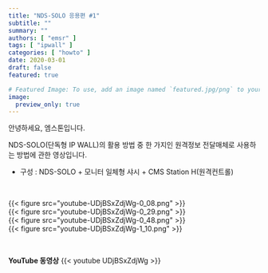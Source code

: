 ```yaml
---
title: "NDS-SOLO 응용편 #1"
subtitle: ""
summary: ""
authors: [ "emsr" ]
tags: [ "ipwall" ]
categories: [ "howto" ]
date: 2020-03-01
draft: false
featured: true

# Featured Image: To use, add an image named `featured.jpg/png` to your page's folder.
image:
  preview_only: true
---
```


안녕하세요, 엠스톤입니다.

NDS-SOLO(단독형 IP WALL)의 활용 방법 중 한 가지인 원격정보 전달매체로 사용하는 방법에 관한 영상입니다.

- 구성 : NDS-SOLO + 모니터 일체형 샤시 + CMS Station H(원격컨트롤)

&nbsp;

<div class="container"><div class="row no-gutters">
<div class="col-sm-6">{{< figure src="youtube-UDjBSxZdjWg-0_08.png" >}}</div>
<div class="col-sm-6">{{< figure src="youtube-UDjBSxZdjWg-0_29.png" >}}</div>
<div class="col-sm-6">{{< figure src="youtube-UDjBSxZdjWg-0_48.png" >}}</div>
<div class="col-sm-6">{{< figure src="youtube-UDjBSxZdjWg-1_10.png" >}}</div>
</div></div>

&nbsp;

**YouTube 동영상**
{{< youtube UDjBSxZdjWg >}}
